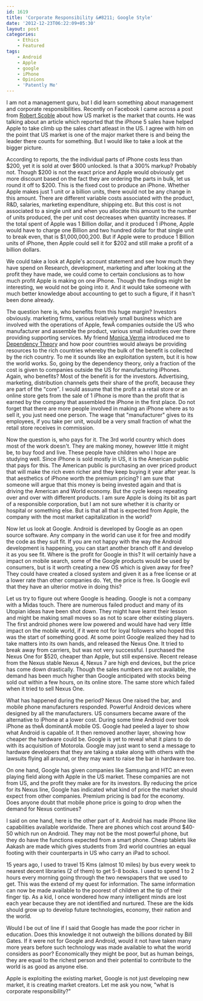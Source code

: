```yaml
---
id: 1619
title: 'Corporate Responsibility &#8211; Google Style'
date: '2012-12-23T06:22:09+05:30'
layout: post
categories:
    - Ethics
    - Featured
tags:
    - Android
    - Apple
    - google
    - iPhone
    - Opinions
    - 'Patently Me'
---
```


I am not a management guru, but I did learn something about management and corporate responsibilities. Recently on Facebook I came across a post from [Robert Scoble](https://scobleizer.com/) about how US market is the market that counts. He was talking about an article which reported that the iPhone 5 sales have helped Apple to take climb up the sales chart atleast in the US. I agree with him on the point that US market is one of the major market there is and being the leader there counts for something. But I would like to take a look at the bigger picture.

According to reports, the the individual parts of iPhone costs less than $200, yet it is sold at over $600 unlocked. Is that a 300% markup? Probably not. Though $200 is not the exact price and Apple would obviously get more discount based on the fact they are ordering the parts in bulk, let us round it off to $200. This is the fixed cost to produce an iPhone. Whether Apple makes just 1 unit or a billion units, there would not be any change in this amount. There are different variable costs associated with the product, R&D, salaries, marketing expenditure, shipping etc. But this cost is not associated to a single unit and when you allocate this amount to the number of units produced, the per unit cost decreases when quantity increases. If the total spent of Apple was 1 Billion dollar, and it produced 1 iPhone, Apple would have to charge one Billion and two hundred dollar for that single unit to break even, that is $1,000,000,200. But if Apple were to produce 1 Billion units of iPhone, then Apple could sell it for $202 and still make a profit of a billion dollars.

We could take a look at Apple's account statement and see how much they have spend on Research, development, marketing and after looking at the profit they have made, we could come to certain conclusions as to how much profit Apple is making on one iPhone. Though the findings might be interesting, we would not be going into it. And it would take someone with much better knowledge about accounting to get to such a figure, if it hasn't been done already.

The question here is, who benefits from this huge margin? Investors obviously. marketing firms, various relatively small business which are involved with the operations of Apple, fewÂ companies outside the US who manufacturer and assemble the product, various small industries over there providing supporting services. My friend [Monica Verma](https://www.theforthright.com/author/monica/) introduced me to [Dependency Theory](https://en.wikipedia.org/wiki/Dependency_theory) and how poor countries would always be providing resources to the rich countries whereby the bulk of the benefit is collected by the rich country. To me it sounds like an exploitation system, but it is how the world works. So, going by the dependency theory, only a fraction of the cost is given to companies outside the US for manufacturing iPhones. Again, who benefits? Most of the benefit is for the investors. Advertising, marketing, distribution channels gets their share of the profit, because they are part of the "core". I would assume that the profit a a retail store or an online store gets from the sale of 1 iPhone is more than the profit that is earned by the company that assembled the iPhone in the first place. Do not forget that there are more people involved in making an iPhone where as to sell it, you just need one person. The wage that "manufacturer" gives to its employees, if you take per unit, would be a very small fraction of what the retail store receives in commission.

Now the question is, who pays for it. The 3rd world country which does most of the work doesn't. They are making money, however little it might be, to buy food and live. These people have children who I hope are studying well. Since iPhone is sold mostly in US, it is the American public that pays for this. The American public is purchasing an over priced product that will make the rich even richer and they keep buying it year after year. Is that aesthetics of iPhone worth the premium pricing? I am sure that someone will argue that this money is being invested again and that is driving the American and World economy. But the cycle keeps repeating over and over with different products. I am sure Apple is doing its bit as part of a responsible corporation, but I am not sure whether it is charity or hospital or something else. But is that all that is expected from Apple, the company with the most market capitalization in the world?

Now let us look at Google. Android is developed by Google as an open source software. Any company in the world can use it for free and modify the code as they suit fit. If you are not happy with the way the Android development is happening, you can start another branch off it and develop it as you see fit. Where is the profit for Google in this? It will certainly have a impact on mobile search, some of the Google products would be used by consumers, but is it worth creating a new OS which is given away for free? They could have created a closed system and given it as a free license or at a lower rate than other companies do. Yet, the price is free. Is Google evil that they have an ulterior motive in doing this?

Let us try to figure out where Google is heading. Google is not a company with a Midas touch. There are numerous failed product and many of its Utopian ideas have been shot down. They might have learnt their lesson and might be making small moves so as not to scare other existing players. The first android phones were low powered and would have had very little impact on the mobile world, if it were not for loyal followers who hoped this was the start of something good. At some point Google realized they had to take matters into its own hands, and released the Nexus One. It tried to break away from carriers, but was not very successful. I purchased the Nexus One for $520, cheaper than Apple, but still expensive. Recent release from the Nexus stable Nexus 4, Nexus 7 are high end devices, but the price has come down drastically. Though the sales numbers are not available, the demand has been much higher than Google anticipated with stocks being sold out within a few hours, on its online store. The same store which failed when it tried to sell Nexus One.

What has happened during the period? Nexus One raised the bar, and mobile phone manufacturers responded. Powerful Android devices where designed by all the manufacturers. US consumers became aware of the alternative to iPhone at a lower cost. During some time Android over took iPhone as theÂ dominantÂ mobile OS. Google had peeled a layer to show what Android is capable of. It then removed another layer, showing how cheaper the hardware could be. Google is yet to reveal what it plans to do with its acquisition of Motorola. Google may just want to send a message to hardware developers that they are taking a stake along with others with the lawsuits flying all around, or they may want to raise the bar in hardware too.

On one hand, Google has given companies like Samsung and HTC an even playing field along with Apple in the US market. These companies are not from US, and the profit they make are for its investors. By reducing the price for its Nexus line, Google has indicated what kind of price the market should expect from other companies. Premium pricing is bad for the economy. Does anyone doubt that mobile phone price is going to drop when the demand for Nexus continues?

I said on one hand, here is the other part of it. Android has made iPhone like capabilities available worldwide. There are phones which cost around $40-50 which run on Android. They may not be the most powerful phone, but they do have the functions expected from a smart phone. Cheap tablets like Aakash are made which gives students from 3rd world countries an equal footing with their counterparts in US who carry an iPad to school.

15 years ago, I used to travel 15 Kms (almost 10 miles) by bus every week to nearest decent libraries (2 of them) to get 5-8 books. I used to spend 1 to 2 hours every morning going through the two newspapers that we used to get. This was the extend of my quest for information. The same information can now be made available to the poorest of children at the tip of their finger tip. As a kid, I once wondered how many intelligent minds are lost each year because they are not identified and nurtured. These are the kids should grow up to develop future technologies, economy, their nation and the world.

Would I be out of line if I said that Google has made the poor richer in education. Does this knowledge it not outweigh the billions donated by Bill Gates. If it were not for Google and Android, would it not have taken many more years before such technology was made available to what the world considers as poor? Economically they might be poor, but as human beings, they are equal to the richest person and their potential to contribute to the world is as good as anyone else.

Apple is exploiting the existing market, Google is not just developing new market, it is creating market creators. Let me ask you now, "what is corporate responsibility?"
